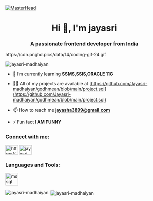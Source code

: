 [![MasterHead](https://1.bp.blogspot.com/-7A4WynwLsM...https://cdn.pnghd.pics/data/14/coding-gif-24.gif)](https://jayasri-madhaiyan.io)
<h1 align="center">Hi 👋, I'm jayasri</h1>
<h3 align="center">A passionate frontend developer from India</h3>
https://cdn.pnghd.pics/data/14/coding-gif-24.gif

<p align="left"> <img src="https://komarev.com/ghpvc/?username=jayasri-madhaiyan&label=Profile%20views&color=0e75b6&style=flat" alt="jayasri-madhaiyan" /> </p>

- 🌱 I’m currently learning **SSMS,SSIS,ORACLE 11G**

- 👨‍💻 All of my projects are available at [https://github.com/Jayasri-madhaiyan/godhmean/blob/main/project.sql](https://github.com/Jayasri-madhaiyan/godhmean/blob/main/project.sql)

- 📫 How to reach me **jayasha3899@gmail.com**

- ⚡ Fun fact **I AM FUNNY**

<h3 align="left">Connect with me:</h3>
<p align="left">
<a href="https://linkedin.com/in/https://www.linkedin.com/in/jayasri-ammu-878076260/" target="blank"><img align="center" src="https://raw.githubusercontent.com/rahuldkjain/github-profile-readme-generator/master/src/images/icons/Social/linked-in-alt.svg" alt="https://www.linkedin.com/in/jayasri-ammu-878076260/" height="30" width="40" /></a>
<a href="https://instagram.com/jayasri_shalini" target="blank"><img align="center" src="https://raw.githubusercontent.com/rahuldkjain/github-profile-readme-generator/master/src/images/icons/Social/instagram.svg" alt="jayasri_shalini" height="30" width="40" /></a>
</p>

<h3 align="left">Languages and Tools:</h3>
<p align="left"> <a href="https://www.microsoft.com/en-us/sql-server" target="_blank" rel="noreferrer"> <img src="https://www.svgrepo.com/show/303229/microsoft-sql-server-logo.svg" alt="mssql" width="40" height="40"/> </a> </p>

<p><img align="left" src="https://github-readme-stats.vercel.app/api/top-langs?username=jayasri-madhaiyan&show_icons=true&locale=en&layout=compact" alt="jayasri-madhaiyan" /></p>

<p>&nbsp;<img align="center" src="https://github-readme-stats.vercel.app/api?username=jayasri-madhaiyan&show_icons=true&locale=en" alt="jayasri-madhaiyan" /></p>
